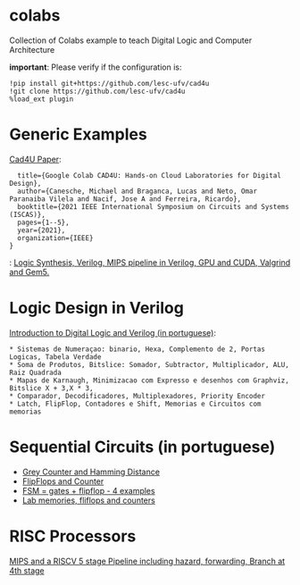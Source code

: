 # colabs
Collection of Colabs example to teach Digital Logic and Computer Architecture

**important**: Please verify if the configuration is:
```
!pip install git+https://github.com/lesc-ufv/cad4u
!git clone https://github.com/lesc-ufv/cad4u
%load_ext plugin
```
# Generic Examples

[Cad4U Paper](https://github.com/lesc-ufv/cad4u): 

```@inproceedings{canesche2021cad4u,
  title={Google Colab CAD4U: Hands-on Cloud Laboratories for Digital Design},
  author={Canesche, Michael and Braganca, Lucas and Neto, Omar Paranaiba Vilela and Nacif, Jose A and Ferreira, Ricardo},
  booktitle={2021 IEEE International Symposium on Circuits and Systems (ISCAS)},
  pages={1--5},
  year={2021},
  organization={IEEE}
}
```
: [Logic Synthesis, Verilog, MIPS pipeline in Verilog, GPU and CUDA, Valgrind and Gem5.](https://github.com/lesc-ufv/cad4u)


# Logic Design in Verilog

[Introduction to Digital Logic and Verilog (in portuguese)](https://github.com/arduinoufv/inf150/tree/master/Colab): 

    * Sistemas de Numeraçao: binario, Hexa, Complemento de 2, Portas Logicas, Tabela Verdade
    * Soma de Produtos, Bitslice: Somador, Subtractor, Multiplicador, ALU, Raiz Quadrada
    * Mapas de Karnaugh, Minimizacao com Expresso e desenhos com Graphviz, Bitslice X + 3,X * 3, 
    * Comparador, Decodificadores, Multiplexadores, Priority Encoder
    * Latch, FlipFlop, Contadores e Shift, Memorias e Circuitos com memorias


# Sequential Circuits (in portuguese)

* [Grey Counter and Hamming Distance](https://colab.research.google.com/drive/1YPDXCiWPsfIa5uy3HP0gcc5-54Yi8poW?usp=sharing)
* [FlipFlops and Counter](https://colab.research.google.com/drive/1uZB5pL3PlbXLcxRd33Uca1VDc2gzjj6N?usp=sharing)
* [FSM = gates + flipflop - 4 examples](https://colab.research.google.com/drive/1G11txN9_e3oAF65-_vhwYeom3wibBzap?usp=sharing)
* [Lab memories, fliflops and counters](https://colab.research.google.com/drive/1tVu9J9vlqq4URAM-mR84AsztjhefAyTl?usp=sharing)


# RISC Processors

[MIPS and a RISCV 5 stage Pipeline including hazard, forwarding, Branch at 4th stage](https://colab.research.google.com/drive/1NRlZX5zGLqqcUpvnzqY3r-bMt_iARnMU?usp=sharing)



